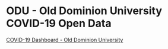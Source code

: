 # ODU - Old Dominion University COVID-19 Open Data

[COVID-19 Dashboard - Old Dominion University](https://www.odu.edu/emergency/news/2020/2/novel_coronavirus_co/dashboard)  